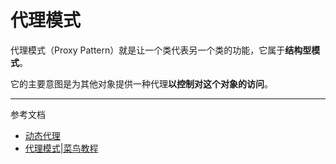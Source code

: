 # 代理模式

代理模式（Proxy Pattern）就是让一个类代表另一个类的功能，它属于**结构型模式**。

它的主要意图是为其他对象提供一种代理**以控制对这个对象的访问**。

--- 
参考文档
- [动态代理](/digging-deeper/proxy)
- [代理模式|菜鸟教程](https://www.runoob.com/design-pattern/proxy-pattern.html)